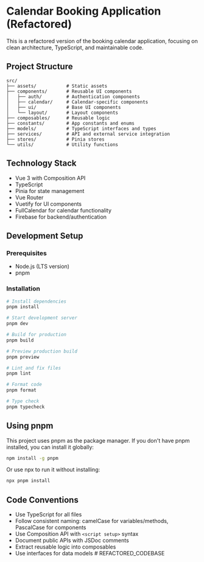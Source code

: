 # Calendar Booking Application (Refactored)

This is a refactored version of the booking calendar application, focusing on clean architecture, TypeScript, and maintainable code.

## Project Structure

```
src/
├── assets/           # Static assets
├── components/       # Reusable UI components
│   ├── auth/         # Authentication components
│   ├── calendar/     # Calendar-specific components
│   ├── ui/           # Base UI components
│   └── layout/       # Layout components
├── composables/      # Reusable logic
├── constants/        # App constants and enums
├── models/           # TypeScript interfaces and types
├── services/         # API and external service integration
├── stores/           # Pinia stores
└── utils/            # Utility functions
```

## Technology Stack

- Vue 3 with Composition API
- TypeScript
- Pinia for state management
- Vue Router
- Vuetify for UI components
- FullCalendar for calendar functionality
- Firebase for backend/authentication

## Development Setup

### Prerequisites
- Node.js (LTS version)
- pnpm

### Installation

```bash
# Install dependencies
pnpm install

# Start development server
pnpm dev

# Build for production
pnpm build

# Preview production build
pnpm preview

# Lint and fix files
pnpm lint

# Format code
pnpm format

# Type check
pnpm typecheck
```

## Using pnpm

This project uses pnpm as the package manager. If you don't have pnpm installed, you can install it globally:

```bash
npm install -g pnpm
```

Or use npx to run it without installing:

```bash
npx pnpm install
```

## Code Conventions

- Use TypeScript for all files
- Follow consistent naming: camelCase for variables/methods, PascalCase for components
- Use Composition API with `<script setup>` syntax
- Document public APIs with JSDoc comments
- Extract reusable logic into composables
- Use interfaces for data models # REFACTORED_CODEBASE

